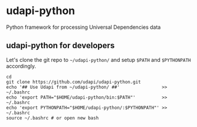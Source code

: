 # udapi-python
Python framework for processing Universal Dependencies data

## udapi-python for developers
Let's clone the git repo to `~/udapi-python/` and setup `$PATH` and `$PYTHONPATH` accordingly.

```
cd
git clone https://github.com/udapi/udapi-python.git
echo '## Use Udapi from ~/udapi-python/ ##'                >> ~/.bashrc
echo 'export PATH="$HOME/udapi-python/bin:$PATH"'          >> ~/.bashrc
echo 'export PYTHONPATH="$HOME/udapi-python/:$PYTHONPATH"' >> ~/.bashrc
source ~/.bashrc # or open new bash
```
